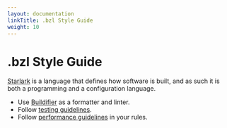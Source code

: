 ```yaml
---
layout: documentation
linkTitle: .bzl Style Guide
weight: 10
---
```


# .bzl Style Guide

[Starlark](language.md) is a language that defines how software is built, and as
such it is both a programming and a configuration language.
*   Use [Buildifier](https://github.com/bazelbuild/buildtools/tree/master/buildifier#linter)
    as a formatter and linter.
*   Follow [testing guidelines](testing.md).
*   Follow [performance guidelines](performance.md) in your rules.
